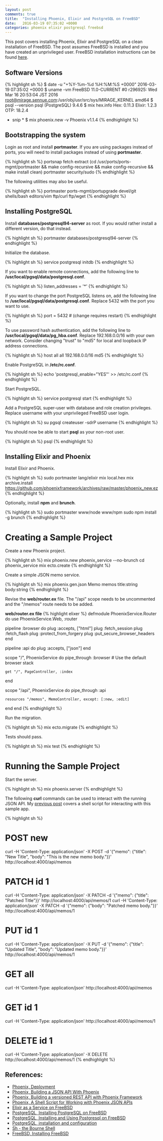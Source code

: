 ```yaml
---
layout: post
comments: true
title:  "Installing Phoenix, Elixir and PostgreSQL on FreeBSD"
date:   2016-03-19 07:35:02 +0000
categories: phoenix elixir postgresql freebsd
---
```

This post covers installing Phoenix, Elixir and PostgreSQL on a clean installation of FreeBSD.
The post assumes FreeBSD is installed and you have created an unprivileged user.
FreeBSD installation instructions can be found [here][freebsd-install].

## Software Versions

{% highlight sh %}
$ date -u "+%Y-%m-%d %H:%M:%S +0000"
2016-03-19 07:35:02 +0000
$ uname -vm
FreeBSD 11.0-CURRENT #0 r296925: Wed Mar 16 20:53:04 JST 2016     root@mirage.sennue.com:/usr/obj/usr/src/sys/MIRAGE_KERNEL  amd64
$ psql --version
psql (PostgreSQL) 9.4.6
$ mix hex.info
Hex:    0.11.3
Elixir: 1.2.3
OTP:    18.2.4
* snip *
$ mix phoenix.new -v
Phoenix v1.1.4
{% endhighlight %}

## Bootstrapping the system

Login as root and install **portmaster**.
If you are using packages instead of ports, you will need to
install packages instead of using **portmaster**.

{% highlight sh %}
portsnap fetch extract
(cd /usr/ports/ports-mgmt/portmaster && make config-recursive && make config-recursive && make install clean)
portmaster security/sudo
{% endhighlight %}

The following utilities may also be useful.

{% highlight sh %}
portmaster ports-mgmt/portupgrade devel/git shells/bash editors/vim ftp/curl ftp/wget
{% endhighlight %}

## Installing PostgreSQL

Install **databases/postgresql94-server** as root.
If you would rather install a different version, do that instead.

{% highlight sh %}
portmaster databases/postgresql94-server
{% endhighlight %}

Initialize the database.

{% highlight sh %}
service postgresql initdb
{% endhighlight %}

If you want to enable remote connections,
add the following line to **/usr/local/pgsql/data/postgresql.conf**.

{% highlight sh %}
listen_addresses = '*'
{% endhighlight %}

If you want to change the port PostgreSQL listens on,
add the following line to **/usr/local/pgsql/data/postgresql.conf**.
Replace 5432 with the port you want to use.

{% highlight sh %}
port = 5432                            # (change requires restart)
{% endhighlight %}

To use password hash authentication,
add the following line to **/usr/local/pgsql/data/pg_hba.conf**.
Replace 192.168.0.0/16 with your own network.
Consider changing "trust" to "md5" for local and loopback IP address connections.

{% highlight sh %}
host    all             all             192.168.0.0/16          md5
{% endhighlight %}

Enable PostgreSQL in **/etc/rc.conf**.

{% highlight sh %}
echo 'postgresql_enable="YES"' >> /etc/rc.conf
{% endhighlight %}

Start PostgreSQL.

{% highlight sh %}
service postgresql start
{% endhighlight %}

Add a PostgreSQL super-user with database and role creation privileges.
Replace username with your unprivileged FreeBSD user login.

{% highlight sh %}
su pgsql
createuser -sdrP username
{% endhighlight %}

You should now be able to start **psql** as your non-root user.

{% highlight sh %}
psql
{% endhighlight %}

## Installing Elixir and Phoenix

Install Elixir and Phoenix.

{% highlight sh %}
sudo portmaster lang/elixir
mix local.hex
mix archive.install https://github.com/phoenixframework/archives/raw/master/phoenix_new.ez
{% endhighlight %}

Optionally, install **npm** and **brunch**.

{% highlight sh %}
sudo portmaster www/node www/npm
sudo npm install -g brunch
{% endhighlight %}

# Creating a Sample Project

Create a new Phoenix project.

{% highlight sh %}
mix phoenix.new phoenix_service --no-brunch
cd phoenix_service
mix ecto.create
{% endhighlight %}

Create a simple JSON memo service.

{% highlight sh %}
mix phoenix.gen.json Memo memos title:string body:string
{% endhighlight %}

Revise the **web/router.ex** file.
The "/api" scope needs to be uncommented and the "/memos" route needs to be added.

**web/router.ex file**
{% highlight elixer %}
defmodule PhoenixService.Router do
  use PhoenixService.Web, :router

  pipeline :browser do
    plug :accepts, ["html"]
    plug :fetch_session
    plug :fetch_flash
    plug :protect_from_forgery
    plug :put_secure_browser_headers
  end

  pipeline :api do
    plug :accepts, ["json"]
  end

  scope "/", PhoenixService do
    pipe_through :browser # Use the default browser stack
  
    get "/", PageController, :index
  end

  scope "/api", PhoenixService do
    pipe_through :api

    resources "/memos", MemoController, except: [:new, :edit]
  end
end
{% endhighlight %}

Run the migration.

{% highlight sh %}
mix ecto.migrate
{% endhighlight %}

Tests should pass.

{% highlight sh %}
mix test
{% endhighlight %}

# Running the Sample Project

Start the server.

{% highlight sh %}
mix phoenix.server
{% endhighlight %}

The following **curl** commands can be used to interact with the running JSON API.
My [previous post][phoenix-shell] covers a shell script for interacting with this sample app.

{% highlight sh %}
# POST new
curl -H 'Content-Type: application/json' -X POST -d '{"memo": {"title": "New Title", "body": "This is the new memo body."}}' http://localhost:4000/api/memos
# PATCH id 1
curl -H 'Content-Type: application/json' -X PATCH -d '{"memo": {"title": "Patched Title"}}' http://localhost:4000/api/memos/1
curl -H 'Content-Type: application/json' -X PATCH -d '{"memo": {"body": "Patched memo body."}}' http://localhost:4000/api/memos/1
# PUT id 1
curl -H 'Content-Type: application/json' -X PUT -d '{"memo": {"title": "Updated Title", "body": "Updated memo body."}}' http://localhost:4000/api/memos/1
# GET all
curl -H 'Content-Type: application/json' http://localhost:4000/api/memos
# GET id 1
curl -H 'Content-Type: application/json' http://localhost:4000/api/memos/1
# DELETE id 1
curl -H 'Content-Type: application/json' -X DELETE http://localhost:4000/api/memos/1
{% endhighlight %}

## References:
- [Phoenix, Deployment][phoenix-deployment]
- [Phoenix, Building a JSON API With Phoenix][phoenix-json]
- [Phoenix, Building a versioned REST API with Phoenix Framework][phoenix-versioned-rest]
- [Phoenix, A Shell Script for Working with Phoenix JSON APIs][phoenix-shell]
- [Elixir as a Service on FreeBSD][elixir-service]
- [PostgreSQL, Installing PostgreSQL on FreeBSD][postgresql-install]
- [PostgreSQL, Installing and Using Postgresql on FreeBSD][postgresql-install2]
- [PostgreSQL, installation and configuration][postgresql-install3]
- [Sh - the Bourne Shell][sh-tutorial]
- [FreeBSD, Installing FreeBSD][freebsd-install]

[phoenix-deployment]: http://www.phoenixframework.org/docs/deployment
[phoenix-json]: http://learnwithjeff.com/blog/2015/10/03/building-a-json-api-with-phoenix/
[phoenix-versioned-rest]: https://renatomoya.github.io/2015/05/09/Building-a-versioned-REST-API-with-Phoenix-Framework.html
[phoenix-shell]: https://sgeos.github.io/phoenix/elixir/sh/2016/03/19/a-shell-script-for-working-with-phoenix-json-apis.html
[elixir-service]: https://sgeos.github.io/elixir/erlang/2016/01/16/elixir-as-a-service_on_freebsd.html
[postgresql-install]: https://jasonk2600.wordpress.com/2010/01/11/installing-postgresql-on-freebsd/
[postgresql-install2]: http://www.rhyous.com/2010/08/27/installing-and-using-postgresql-on-freebsd/
[postgresql-install3]: http://www.freebsddiary.org/postgresql.php
[sh-tutorial]: http://www.grymoire.com/Unix/Sh.html
[freebsd-install]: https://www.freebsd.org/doc/handbook/bsdinstall.html

